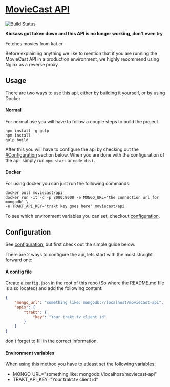 # [MovieCast API](https://github.com/MovieCast/api)
[![Build Status](https://travis-ci.org/MovieCast/api.svg?branch=master)](https://travis-ci.org/MovieCast/desktop)

**Kickass got taken down and this API is no longer working, don't even try**

Fetches movies from kat.cr

Before explaining anything we like to mention that if you are running the MovieCast API in a production environment, we highly recommend using Nginx as a reverse proxy.

## Usage
There are two ways to use this api, either by building it yourself, or by using Docker

#### Normal
For normal use you will have to follow a couple steps to build the project.
```
npm install -g gulp
npm install
gulp build
```
After this you will have to configure the api by checking out the [#Configuration](#configuration) section below.
When you are done with the configuration of the api, simply run `npm start` or `node dist`.

#### Docker
For using docker you can just run the following commands:
```
docker pull moviecast/api
docker run -it -d -p 8000:8000 -e MONGO_URL='the connection url for mongodb' \
-e TRAKT_API_KEY='trakt key goes here' moviecast/api
```
To see which environment variables you can set, checkout [configuration](https://github.com/MovieCast/api/wiki/Configuration).

## Configuration
See [configuration](https://github.com/MovieCast/api/wiki/Configuration), but first check out the simple guide below.

There are 2 ways to configure the api, lets start with the most straight forward one:
#### A config file
Create a `config.json` in the root of this repo (So where the README.md file is also located) and add the following content:
```json
{
    "mongo_url": "something like: mongodb://localhost/moviecast-api",
    "apis": {
        "trakt": {
            "key": "Your trakt.tv client id"
        }
    }
}
```
don't forget to fill in the correct information.

#### Environment variables
When using this method you have to atleast set the following variables:
  - MONGO_URL="something like: mongodb://localhost/moviecast-api"
  - TRAKT_API_KEY="Your trakt.tv client id"

